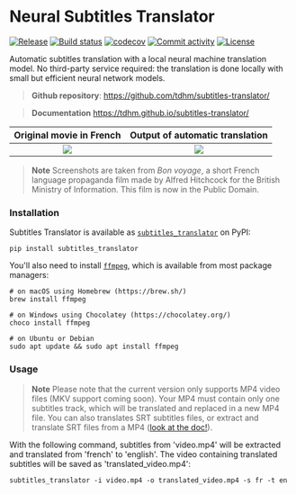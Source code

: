 # Neural Subtitles Translator

[![Release](https://img.shields.io/github/v/release/tdhm/subtitles-translator)](https://img.shields.io/github/v/release/tdhm/subtitles-translator)
[![Build status](https://img.shields.io/github/actions/workflow/status/tdhm/subtitles-translator/main.yml?branch=main)](https://github.com/tdhm/subtitles-translator/actions/workflows/main.yml?query=branch%3Amain)
[![codecov](https://codecov.io/gh/tdhm/subtitles-translator/branch/main/graph/badge.svg)](https://codecov.io/gh/tdhm/subtitles-translator)
[![Commit activity](https://img.shields.io/github/commit-activity/m/tdhm/subtitles-translator)](https://img.shields.io/github/commit-activity/m/tdhm/subtitles-translator)
[![License](https://img.shields.io/github/license/tdhm/subtitles-translator)](https://img.shields.io/github/license/tdhm/subtitles-translator)

Automatic subtitles translation with a local neural machine translation model. No third-party service required: the translation is done locally with small but efficient neural network models.

> **Github repository**: <https://github.com/tdhm/subtitles-translator/>

> **Documentation** <https://tdhm.github.io/subtitles-translator/>

Original movie in French            |  Output of automatic translation
:-------------------------:|:-------------------------:
![](./docs/img/bon_voyage_fr.png)  |  ![](./docs/img/bon_voyage_en.png)

> **Note**
> Screenshots are taken from *Bon voyage*, a short French language propaganda film made by Alfred Hitchcock for the British Ministry of Information.
> This film is now in the Public Domain.

### Installation

Subtitles Translator is available as [`subtitles_translator`](https://pypi.org/project/subtitles-translator/) on PyPI:

```shell
pip install subtitles_translator
```

You'll also need to install [`ffmpeg`](https://ffmpeg.org/), which is available from most package managers:

```shell
# on macOS using Homebrew (https://brew.sh/)
brew install ffmpeg

# on Windows using Chocolatey (https://chocolatey.org/)
choco install ffmpeg

# on Ubuntu or Debian
sudo apt update && sudo apt install ffmpeg
```

### Usage

> **Note**
> Please note that the current version only supports MP4 video files (MKV support coming soon).
> Your MP4 must contain only one subtitles track, which will be translated and replaced in a new MP4 file.
> You can also translates SRT subtitles files, or extract and translate SRT files from a MP4 ([look at the doc!](https://tdhm.github.io/subtitles-translator/)).

With the following command, subtitles from 'video.mp4' will be extracted and translated from 'french' to 'english'. The video containing translated subtitles will be saved as 'translated_video.mp4':

```shell
subtitles_translator -i video.mp4 -o translated_video.mp4 -s fr -t en
```